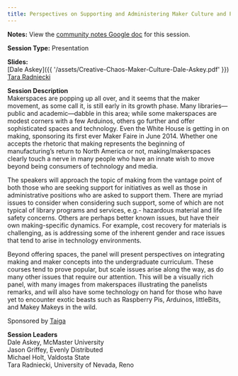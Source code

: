 ```yaml
---
title: Perspectives on Supporting and Administering Maker Culture and Programs in Libraries
---
```


**Notes:** View the [community notes Google doc](https://docs.google.com/document/d/1coO4_FYn4bhfSCkaGNGMZEIdDPz0wNq_yFAtr9fdQO0/ "Perspectives on Supporting and Administering Maker Culture and Programs in Libraries - community notes") for this session.

**Session Type:** Presentation

**Slides:**  
[Dale Askey]({{ '/assets/Creative-Chaos-Maker-Culture-Dale-Askey.pdf' }})  
[Tara Radniecki](http://www.slideshare.net/TaraRadniecki/making-a-new-type-of-librarian-because-we-want-a-new-type-of-student)

**Session Description**  
Makerspaces are popping up all over, and it seems that the maker movement, as some call it, is still early in its growth phase. Many libraries—public and academic—dabble in this area; while some makerspaces are modest corners with a few Arduinos, others go further and offer sophisticated spaces and technology. Even the White House is getting in on making, sponsoring its first ever Maker Faire in June 2014. Whether one accepts the rhetoric that making represents the beginning of manufacturing’s return to North America or not, making/makerspaces clearly touch a nerve in many people who have an innate wish to move beyond being consumers of technology and media.  
  
The speakers will approach the topic of making from the vantage point of both those who are seeking support for initiatives as well as those in administrative positions who are asked to support them. There are myriad issues to consider when considering such support, some of which are not typical of library programs and services, e.g.- hazardous material and life safety concerns. Others are perhaps better known issues, but have their own making-specific dynamics. For example, cost recovery for materials is challenging, as is addressing some of the inherent gender and race issues that tend to arise in technology environments.  
  
Beyond offering spaces, the panel will present perspectives on integrating making and maker concepts into the undergraduate curriculum. These courses tend to prove popular, but scale issues arise along the way, as do many other issues that require our attention. This will be a visually rich panel, with many images from makerspaces illustrating the panelists remarks, and will also have some technology on hand for those who have yet to encounter exotic beasts such as Raspberry Pis, Arduinos, littleBits, and Makey Makeys in the wild.

Sponsored by [Taiga](http://taiga-forum.org/)

**Session Leaders**  
Dale Askey, McMaster University  
Jason Griffey, Evenly Distributed  
Michael Holt, Valdosta State  
Tara Radniecki, University of Nevada, Reno